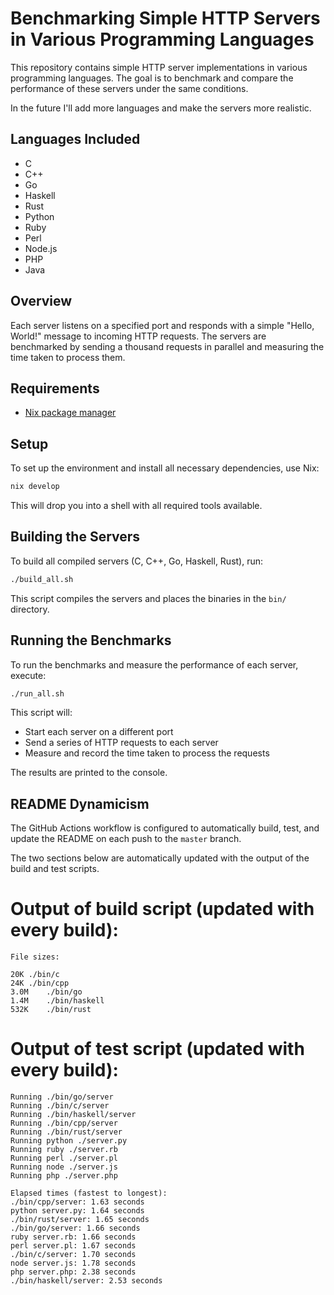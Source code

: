 # Benchmarking Simple HTTP Servers in Various Programming Languages

This repository contains simple HTTP server implementations in various programming languages. The goal is to benchmark and compare the performance of these servers under the same conditions.

In the future I'll add more languages and make the servers more realistic.

## Languages Included

- C
- C++
- Go
- Haskell
- Rust
- Python
- Ruby
- Perl
- Node.js
- PHP
- Java

## Overview

Each server listens on a specified port and responds with a simple "Hello, World!" message to incoming HTTP requests. The servers are benchmarked by sending a thousand requests in parallel and measuring the time taken to process them.

## Requirements

- [Nix package manager](https://nixos.org/download.html)

## Setup

To set up the environment and install all necessary dependencies, use Nix:

```bash
nix develop
```

This will drop you into a shell with all required tools available.

## Building the Servers

To build all compiled servers (C, C++, Go, Haskell, Rust), run:

```bash
./build_all.sh
```

This script compiles the servers and places the binaries in the `bin/` directory.

## Running the Benchmarks

To run the benchmarks and measure the performance of each server, execute:

```bash
./run_all.sh
```

This script will:

- Start each server on a different port
- Send a series of HTTP requests to each server
- Measure and record the time taken to process the requests

The results are printed to the console.

## README Dynamicism 


The GitHub Actions workflow is configured to automatically build, test, and update the README on each push to the `master` branch.

The two sections below are automatically updated with the output of the build and test scripts.

# Output of build script (updated with every build):
<!-- BUILD_SCRIPT_OUTPUT_START -->
```
File sizes:

20K	./bin/c
24K	./bin/cpp
3.0M	./bin/go
1.4M	./bin/haskell
532K	./bin/rust

```
<!-- BUILD_SCRIPT_OUTPUT_END -->

# Output of test script (updated with every build):
<!-- TEST_SCRIPT_OUTPUT_START -->
```
Running ./bin/go/server
Running ./bin/c/server
Running ./bin/haskell/server
Running ./bin/cpp/server
Running ./bin/rust/server
Running python ./server.py
Running ruby ./server.rb
Running perl ./server.pl
Running node ./server.js
Running php ./server.php

Elapsed times (fastest to longest):
./bin/cpp/server: 1.63 seconds
python server.py: 1.64 seconds
./bin/rust/server: 1.65 seconds
./bin/go/server: 1.66 seconds
ruby server.rb: 1.66 seconds
perl server.pl: 1.67 seconds
./bin/c/server: 1.70 seconds
node server.js: 1.78 seconds
php server.php: 2.38 seconds
./bin/haskell/server: 2.53 seconds

```
<!-- TEST_SCRIPT_OUTPUT_END -->